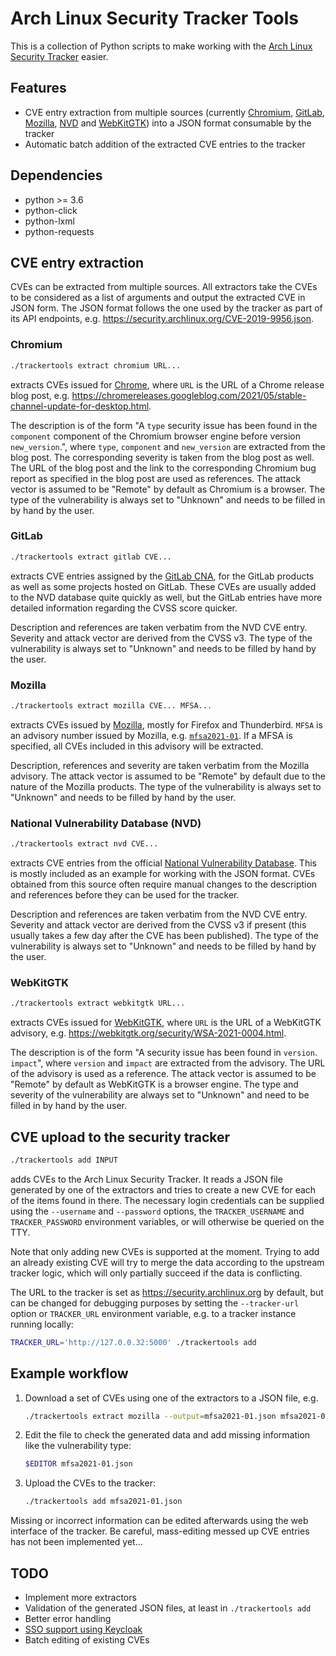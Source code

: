# Arch Linux Security Tracker Tools

This is a collection of Python scripts to make working with the [Arch Linux
Security Tracker](https://github.com/archlinux/arch-security-tracker) easier.

## Features

* CVE entry extraction from multiple sources (currently
  [Chromium](#chromium), [GitLab](#gitlab), [Mozilla](#mozilla),
  [NVD](#national-vulnerability-database-nvd) and [WebKitGTK](#webkitgtk)) into
  a JSON format consumable by the tracker
* Automatic batch addition of the extracted CVE entries to the tracker

## Dependencies

* python >= 3.6
* python-click
* python-lxml
* python-requests

## CVE entry extraction

CVEs can be extracted from multiple sources. All extractors take the CVEs to
be considered as a list of arguments and output the extracted CVE in JSON form.
The JSON format follows the one used by the tracker as part of its API
endpoints, e.g. <https://security.archlinux.org/CVE-2019-9956.json>.

### Chromium

```sh
./trackertools extract chromium URL...
```
extracts CVEs issued for [Chrome](https://chromereleases.googleblog.com/), where
`URL` is the URL of a Chrome release blog post, e.g.
<https://chromereleases.googleblog.com/2021/05/stable-channel-update-for-desktop.html>.

The description is of the form "A `type` security issue has been found in the
`component` component of the Chromium browser engine before version
`new_version`.", where `type`, `component` and `new_version` are extracted from
the blog post. The corresponding severity is taken from the blog post as well.
The URL of the blog post and the link to the corresponding Chromium bug report
as specified in the blog post are used as references. The attack vector is
assumed to be "Remote" by default as Chromium is a browser. The type of the
vulnerability is always set to "Unknown" and needs to be filled in by hand by
the user.

### GitLab

```sh
./trackertools extract gitlab CVE...
```
extracts CVE entries assigned by the [GitLab
CNA](https://gitlab.com/gitlab-org/cves), for the GitLab products as well as
some projects hosted on GitLab. These CVEs are usually added to the NVD
database quite quickly as well, but the GitLab entries have more detailed
information regarding the CVSS score quicker.

Description and references are taken verbatim from the NVD CVE entry. Severity
and attack vector are derived from the CVSS v3. The type of the vulnerability
is always set to "Unknown" and needs to be filled by hand by the user.

### Mozilla

```sh
./trackertools extract mozilla CVE... MFSA...
```
extracts CVEs issued by
[Mozilla](https://www.mozilla.org/en-US/security/advisories/), mostly for
Firefox and Thunderbird. `MFSA` is an advisory number issued by Mozilla, e.g.
[`mfsa2021-01`](https://www.mozilla.org/en-US/security/advisories/mfsa2021-01/).
If a MFSA is specified, all CVEs included in this advisory will be extracted.

Description, references and severity are taken verbatim from the Mozilla
advisory. The attack vector is assumed to be "Remote" by default due to the
nature of the Mozilla products. The type of the vulnerability is always set to
"Unknown" and needs to be filled by hand by the user.

### National Vulnerability Database (NVD)

```sh
./trackertools extract nvd CVE...
```
extracts CVE entries from the official [National Vulnerability
Database](https://nvd.nist.gov/). This is mostly included as an example for
working with the JSON format. CVEs obtained from this source often require
manual changes to the description and references before they can be used for
the tracker.

Description and references are taken verbatim from the NVD CVE entry. Severity
and attack vector are derived from the CVSS v3 if present (this usually takes a
few day after the CVE has been published). The type of the vulnerability is
always set to "Unknown" and needs to be filled by hand by the user.

### WebKitGTK

```sh
./trackertools extract webkitgtk URL...
```
extracts CVEs issued for [WebKitGTK](https://webkitgtk.org/security.html),
where `URL` is the URL of a WebKitGTK advisory, e.g.
<https://webkitgtk.org/security/WSA-2021-0004.html>.

The description is of the form "A security issue has been found in `version`.
`impact`", where `version` and `impact` are extracted from the advisory. The
URL of the advisory is used as a reference. The attack vector is assumed to be
"Remote" by default as WebKitGTK is a browser engine. The type and severity of
the vulnerability are always set to "Unknown" and need to be filled in by hand
by the user.

## CVE upload to the security tracker

```sh
./trackertools add INPUT
```
adds CVEs to the Arch Linux Security Tracker. It reads a JSON file generated by
one of the extractors and tries to create a new CVE for each of the items found in
there. The necessary login credentials can be supplied using the `--username`
and `--password` options, the `TRACKER_USERNAME` and `TRACKER_PASSWORD`
environment variables, or will otherwise be queried on the TTY.

Note that only adding new CVEs is supported at the moment. Trying to add an
already existing CVE will try to merge the data according to the upstream
tracker logic, which will only partially succeed if the data is conflicting.

The URL to the tracker is set as <https://security.archlinux.org> by default,
but can be changed for debugging purposes by setting the `--tracker-url` option
or `TRACKER_URL` environment variable, e.g. to a tracker instance running
locally:

```sh
TRACKER_URL='http://127.0.0.32:5000' ./trackertools add
```

## Example workflow

1. Download a set of CVEs using one of the extractors to a JSON file, e.g.

    ```sh
    ./trackertools extract mozilla --output=mfsa2021-01.json mfsa2021-01
    ```

2. Edit the file to check the generated data and add missing information like
the vulnerability type:

    ```sh
    $EDITOR mfsa2021-01.json
    ```

3. Upload the CVEs to the tracker:

    ```sh
    ./trackertools add mfsa2021-01.json
    ```

Missing or incorrect information can be edited afterwards using the web
interface of the tracker. Be careful, mass-editing messed up CVE entries has
not been implemented yet...

## TODO

* Implement more extractors
* Validation of the generated JSON files, at least in `./trackertools add`
* Better error handling
* [SSO support using Keycloak](https://github.com/archlinux/arch-security-tracker/pull/181)
* Batch editing of existing CVEs

